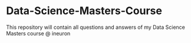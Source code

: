 # Data-Science-Masters-Course
This repository will contain all questions and answers of my Data Science Masters course @ ineuron
